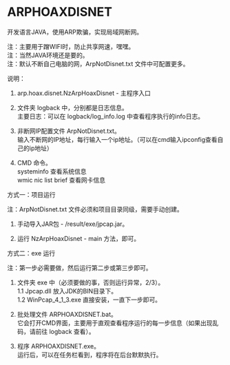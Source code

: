 # ARPHOAXDISNET
开发语言JAVA，使用ARP欺骗，实现局域网断网。

注：主要用于蹭WIFI时，防止共享网速，嘿嘿。</br>
注：当然JAVA环境还是要的。</br>
注：默认不断自己电脑的网，ArpNotDisnet.txt 文件中可配置更多。</br>

说明：

1. arp.hoax.disnet.NzArpHoaxDisnet - 主程序入口

2. 文件夹 logback 中，分别都是日志信息。</br>
	主要日志：可以在 logback/log_info.log 中查看程序执行的info日志。
	
3. 非断网IP配置文件 ArpNotDisnet.txt。</br>
	输入不断网的IP地址，每行输入一个ip地址。（可以在cmd输入ipconfig查看自己的ip地址）</br>
	
4. CMD 命令。</br>
    systeminfo 查看系统信息</br>
    wmic nic list brief 查看网卡信息</br>

方式一：项目运行

注：ArpNotDisnet.txt 文件必须和项目目录同级，需要手动创建。</br>

1. 手动导入JAR包 - /result/exe/jpcap.jar。

2. 运行 NzArpHoaxDisnet - main 方法，即可。

方式二：exe 运行

注：第一步必需要做，然后运行第二步或第三步即可。</br>

1. 文件夹 exe 中（必须要做的事，否则运行异常，2/3）。</br>
	1.1 Jpcap.dll 放入JDK的BIN目录下。</br>
	1.2 WinPcap_4_1_3.exe 直接安装，一直下一步即可。</br>

2. 批处理文件 ARPHOAXDISNET.bat。</br>
	它会打开CMD界面，主要用于直观查看程序运行的每一步信息（如果出现乱码，请前往 logback 查看）。</br>

3. 程序 ARPHOAXDISNET.exe。</br>
	运行后，可以在任务栏看到，程序将在后台默默执行。</br>




